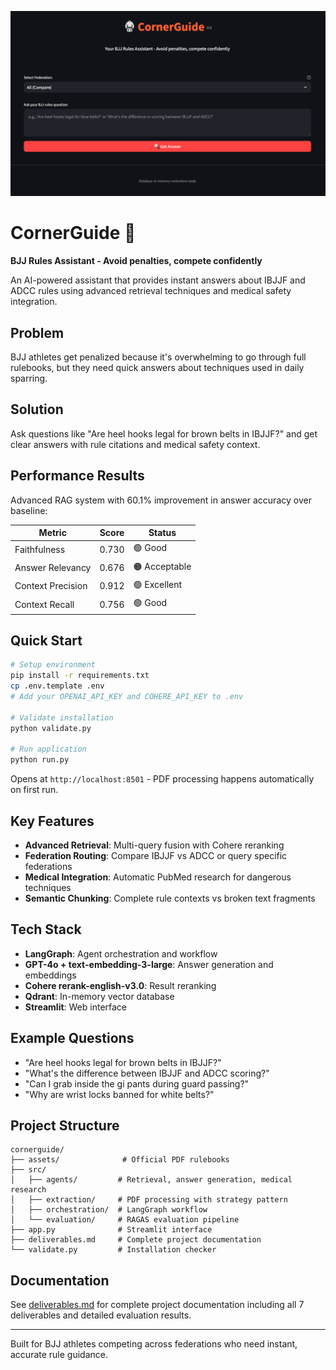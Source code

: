 ![CornerGuide](corner_guide.png)

# CornerGuide 🥋

**BJJ Rules Assistant - Avoid penalties, compete confidently**

An AI-powered assistant that provides instant answers about IBJJF and ADCC rules using advanced retrieval techniques and medical safety integration.

## Problem

BJJ athletes get penalized because it's overwhelming to go through full rulebooks, but they need quick answers about techniques used in daily sparring.

## Solution

Ask questions like "Are heel hooks legal for brown belts in IBJJF?" and get clear answers with rule citations and medical safety context.

## Performance Results

Advanced RAG system with 60.1% improvement in answer accuracy over baseline:

| Metric | Score | Status |
|--------|-------|--------|
| Faithfulness | 0.730 | 🟢 Good |
| Answer Relevancy | 0.676 | 🟠 Acceptable |
| Context Precision | 0.912 | 🟢 Excellent |
| Context Recall | 0.756 | 🟢 Good |

## Quick Start

```bash
# Setup environment
pip install -r requirements.txt
cp .env.template .env
# Add your OPENAI_API_KEY and COHERE_API_KEY to .env

# Validate installation
python validate.py

# Run application
python run.py
```

Opens at `http://localhost:8501` - PDF processing happens automatically on first run.

## Key Features

- **Advanced Retrieval**: Multi-query fusion with Cohere reranking
- **Federation Routing**: Compare IBJJF vs ADCC or query specific federations
- **Medical Integration**: Automatic PubMed research for dangerous techniques
- **Semantic Chunking**: Complete rule contexts vs broken text fragments

## Tech Stack

- **LangGraph**: Agent orchestration and workflow
- **GPT-4o + text-embedding-3-large**: Answer generation and embeddings
- **Cohere rerank-english-v3.0**: Result reranking
- **Qdrant**: In-memory vector database
- **Streamlit**: Web interface

## Example Questions

- "Are heel hooks legal for brown belts in IBJJF?"
- "What's the difference between IBJJF and ADCC scoring?"
- "Can I grab inside the gi pants during guard passing?"
- "Why are wrist locks banned for white belts?"

## Project Structure

```
cornerguide/
├── assets/              # Official PDF rulebooks
├── src/
│   ├── agents/         # Retrieval, answer generation, medical research
│   ├── extraction/     # PDF processing with strategy pattern
│   ├── orchestration/  # LangGraph workflow
│   └── evaluation/     # RAGAS evaluation pipeline
├── app.py              # Streamlit interface
├── deliverables.md     # Complete project documentation
└── validate.py         # Installation checker
```

## Documentation

See [deliverables.md](deliverables.md) for complete project documentation including all 7 deliverables and detailed evaluation results.

---

Built for BJJ athletes competing across federations who need instant, accurate rule guidance.